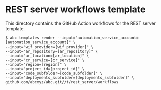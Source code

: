 # REST server workflows template

This directory contains the GitHub Action workflows for the REST server template.

    $ abc templates render --input="automation_service_account=[automation_service_account]" \
    --input="wif_provider=[wif_provider]" \
    --input="ar_repository=[ar_repository]" \
    --input="ar_location=[ar_location]" \
    --input="cr_service=[cr_service]" \
    --input="region=[region]" \
    --input="project_id=[project_id]" \
    --input="code_subfolder=[code_subfolder]" \
    --input="deployments_subfolder=[deployments_subfolder]" \
    github.com/abcxyz/abc.git//t/rest_server/workflows
